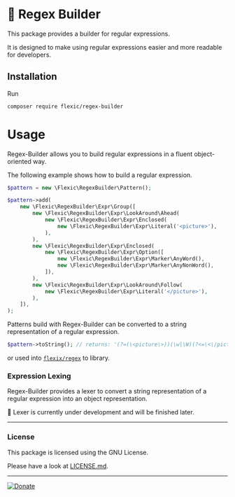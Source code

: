 # 🤘 Regex Builder

This package provides a builder for regular expressions.

It is designed to make using regular expressions easier and more readable for developers.

## Installation

Run
```sh
composer require flexic/regex-builder
```

# Usage

Regex-Builder allows you to build regular expressions in a fluent object-oriented way. 
 
The following example shows how to build a regular expression.

```php
$pattern = new \Flexic\RegexBuilder\Pattern();

$pattern->add(
    new \Flexic\RegexBuilder\Expr\Group([
        new \Flexic\RegexBuilder\Expr\LookAround\Ahead(
            new \Flexic\RegexBuilder\Expr\Enclosed(
                new \Flexic\RegexBuilder\Expr\Literal('<picture>'),
            ),
        ),
        new \Flexic\RegexBuilder\Expr\Enclosed(
            new \Flexic\RegexBuilder\Expr\Option([
                new \Flexic\RegexBuilder\Expr\Marker\AnyWord(),
                new \Flexic\RegexBuilder\Expr\Marker\AnyNonWord(),
            ]),
        ),
        new \Flexic\RegexBuilder\Expr\LookAround\Follow(
            new \Flexic\RegexBuilder\Expr\Literal('</picture>'),
        ),
    ]),
);
```

Patterns build with Regex-Builder can be converted to a string representation of a regular expression.

```php
$pattern->toString(); // returns: '(?=(\<picture\>))(\w|\W)(?<=\<\/picture\>)'
```

or used into [`flexix/regex`](https://github.com/flexicsystems/regex) to library.

### Expression Lexing

Regex-Builder provides a lexer to convert a string representation of a regular expression into an object representation.

🚧 Lexer is currently under development and will be finished later.


----
### License
This package is licensed using the GNU License.

Please have a look at [LICENSE.md](LICENSE.md).

----

[![Donate](https://img.shields.io/badge/Donate-PayPal-blue.svg)](https://www.paypal.com/cgi-bin/webscr?cmd=_s-xclick&hosted_button_id=Q98R2QXXMTUF6&source=url)